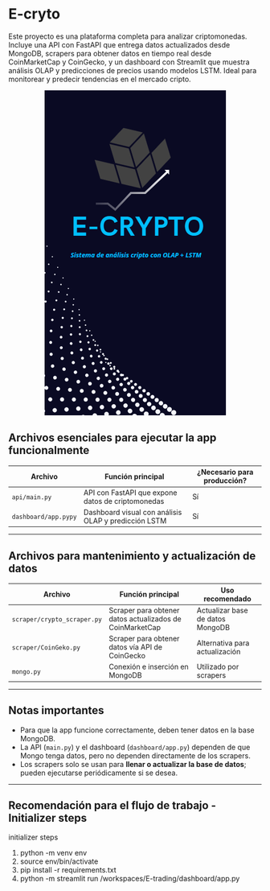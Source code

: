 # E-cryto
Este proyecto es una plataforma completa para analizar criptomonedas. Incluye una API con FastAPI que entrega datos actualizados desde MongoDB, scrapers para obtener datos en tiempo real desde CoinMarketCap y CoinGecko, y un dashboard con Streamlit que muestra análisis OLAP y predicciones de precios usando modelos LSTM. Ideal para monitorear y predecir tendencias en el mercado cripto.

<p align="center">
  <img src="pics/E-crypto.png" alt="E-CRYPTO"/>
</p>
 

## Archivos esenciales para ejecutar la app funcionalmente

| Archivo                      | Función principal                                             | ¿Necesario para producción? |
|-----------------------------|--------------------------------------------------------------|-----------------------------|
| `api/main.py`                   | API con FastAPI que expone datos de criptomonedas            | Sí                          |
| `dashboard/app.pypy` | Dashboard visual con análisis OLAP y predicción LSTM          | Sí                          |

---

## Archivos para mantenimiento y actualización de datos

| Archivo                         | Función principal                                               | Uso recomendado               |
|--------------------------------|----------------------------------------------------------------|------------------------------|
| `scraper/crypto_scraper.py` | Scraper para obtener datos actualizados de CoinMarketCap       | Actualizar base de datos MongoDB |
| `scraper/CoinGeko.py`      | Scraper para obtener datos vía API de CoinGecko                | Alternativa para actualización |
| `mongo.py`                     | Conexión e inserción en MongoDB                                | Utilizado por scrapers         |


---

## Notas importantes

- Para que la app funcione correctamente, deben tener datos en la base MongoDB.  
- La API (`main.py`) y el dashboard (`dashboard/app.py`) dependen de que Mongo tenga datos, pero no dependen directamente de los scrapers.  
- Los scrapers solo se usan para **llenar o actualizar la base de datos**; pueden ejecutarse periódicamente si se desea.  

---

## Recomendación para el flujo de trabajo - Initializer steps

initializer steps
1. python -m venv env
2. source env/bin/activate
3. pip install -r requirements.txt
4. python -m streamlit run /workspaces/E-trading/dashboard/app.py

 
